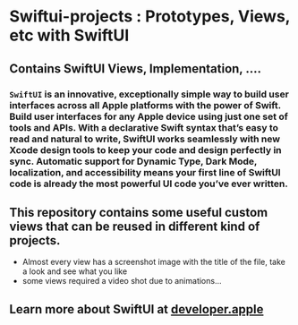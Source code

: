 # Swiftui-projects : Prototypes, Views, etc with SwiftUI

## Contains SwiftUI Views, Implementation, ....


### `SwiftUI` is an innovative, exceptionally simple way to build user interfaces across all Apple platforms with the power of Swift. Build user interfaces for any Apple device using just one set of tools and APIs. With a declarative Swift syntax that’s easy to read and natural to write, SwiftUI works seamlessly with new Xcode design tools to keep your code and design perfectly in sync. Automatic support for Dynamic Type, Dark Mode, localization, and accessibility means your first line of SwiftUI code is already the most powerful UI code you’ve ever written.


## This repository contains some useful custom views that can be reused in different kind of projects.
* Almost every view has a screenshot image with the title of the file, take a look and see what you like
* some views required a video shot due to animations...

## Learn more about SwiftUI at [developer.apple](https://developer.apple.com/xcode/swiftui/)

